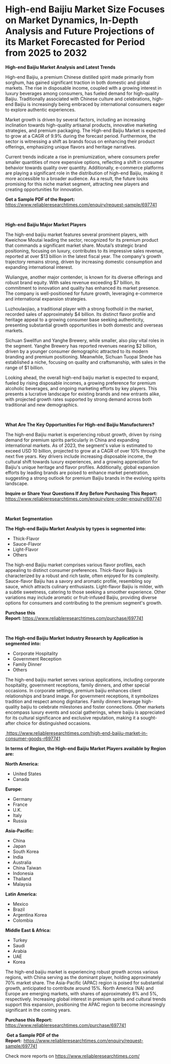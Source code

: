 <p><h1>High-end Baijiu Market Size Focuses on Market Dynamics, In-Depth Analysis and Future Projections of its Market Forecasted for Period from 2025 to 2032</h1></p><p><strong>High-end Baijiu Market Analysis and Latest Trends</strong></p>
<p><p>High-end Baijiu, a premium Chinese distilled spirit made primarily from sorghum, has gained significant traction in both domestic and global markets. The rise in disposable income, coupled with a growing interest in luxury beverages among consumers, has fueled demand for high-quality Baijiu. Traditionally associated with Chinese culture and celebrations, high-end Baijiu is increasingly being embraced by international consumers eager to explore authentic experiences.</p><p>Market growth is driven by several factors, including an increasing inclination towards high-quality artisanal products, innovative marketing strategies, and premium packaging. The High-end Baijiu Market is expected to grow at a CAGR of 9.9% during the forecast period. Furthermore, the sector is witnessing a shift as brands focus on enhancing their product offerings, emphasizing unique flavors and heritage narratives.</p><p>Current trends indicate a rise in premiumization, where consumers prefer smaller quantities of more expensive options, reflecting a shift in consumer behavior towards quality over quantity. Additionally, e-commerce platforms are playing a significant role in the distribution of high-end Baijiu, making it more accessible to a broader audience. As a result, the future looks promising for this niche market segment, attracting new players and creating opportunities for innovation.</p></p>
<p><strong>Get a Sample PDF of the Report:&nbsp;</strong> <a href="https://www.reliableresearchtimes.com/enquiry/request-sample/697741?utm_campaign=2989&utm_medium=2&utm_source=Github&utm_content=ia&utm_term=23032025&utm_id=high-end-baijiu">https://www.reliableresearchtimes.com/enquiry/request-sample/697741</a></p>
<p>&nbsp;</p>
<p><strong>High-end Baijiu Major Market Players</strong></p>
<p><p>The high-end baijiu market features several prominent players, with Kweichow Moutai leading the sector, recognized for its premium product that commands a significant market share. Moutai’s strategic brand positioning, focusing on luxury, contributes to its impressive sales revenue, reported at over $13 billion in the latest fiscal year. The company's growth trajectory remains strong, driven by increasing domestic consumption and expanding international interest.</p><p>Wuliangye, another major contender, is known for its diverse offerings and robust brand equity. With sales revenue exceeding $7 billion, its commitment to innovation and quality has enhanced its market presence. The company is well-positioned for future growth, leveraging e-commerce and international expansion strategies.</p><p>Luzhoulaojiao, a traditional player with a strong foothold in the market, recorded sales of approximately $4 billion. Its distinct flavor profile and heritage appeal to a growing consumer base seeking authenticity, presenting substantial growth opportunities in both domestic and overseas markets.</p><p>Sichuan Swellfun and Yanghe Brewery, while smaller, also play vital roles in the segment. Yanghe Brewery has reported revenues nearing $2 billion, driven by a younger consumer demographic attracted to its modern branding and premium positioning. Meanwhile, Sichuan Tuopai Shede has established a niche, focusing on quality and craftsmanship, with sales in the range of $1 billion.</p><p>Looking ahead, the overall high-end baijiu market is expected to expand, fueled by rising disposable incomes, a growing preference for premium alcoholic beverages, and ongoing marketing efforts by key players. This presents a lucrative landscape for existing brands and new entrants alike, with projected growth rates supported by strong demand across both traditional and new demographics.</p></p>
<p>&nbsp;</p>
<p><strong>What Are The Key Opportunities For High-end Baijiu Manufacturers?</strong></p>
<p><p>The high-end Baijiu market is experiencing robust growth, driven by rising demand for premium spirits particularly in China and expanding international markets. As of 2023, the segment's value is estimated to exceed USD 10 billion, projected to grow at a CAGR of over 10% through the next five years. Key drivers include increasing disposable income, the cultural shift towards luxury experiences, and a growing appreciation for Baijiu's unique heritage and flavor profiles. Additionally, global expansion efforts by leading brands are poised to enhance market penetration, suggesting a strong outlook for premium Baijiu brands in the evolving spirits landscape.</p></p>
<p><strong>Inquire or Share Your Questions If Any Before Purchasing This Report:</strong> <a href="https://www.reliableresearchtimes.com/enquiry/pre-order-enquiry/697741?utm_campaign=2989&utm_medium=2&utm_source=Github&utm_content=ia&utm_term=23032025&utm_id=high-end-baijiu">https://www.reliableresearchtimes.com/enquiry/pre-order-enquiry/697741</a></p>
<p>&nbsp;</p>
<p><strong>Market Segmentation</strong></p>
<p><strong>The High-end Baijiu Market Analysis by types is segmented into:</strong></p>
<p><ul><li>Thick-Flavor</li><li>Sauce-Flavor</li><li>Light-Flavor</li><li>Others</li></ul></p>
<p><p>The high-end Baijiu market comprises various flavor profiles, each appealing to distinct consumer preferences. Thick-flavor Baijiu is characterized by a robust and rich taste, often enjoyed for its complexity. Sauce-flavor Baijiu has a savory and aromatic profile, resembling soy sauce, which attracts culinary enthusiasts. Light-flavor Baijiu is milder, with a subtle sweetness, catering to those seeking a smoother experience. Other variations may include aromatic or fruit-infused Baijiu, providing diverse options for consumers and contributing to the premium segment's growth.</p></p>
<p><strong>Purchase this Report:&nbsp;</strong><a href="https://www.reliableresearchtimes.com/purchase/697741?utm_campaign=2989&utm_medium=2&utm_source=Github&utm_content=ia&utm_term=23032025&utm_id=high-end-baijiu">https://www.reliableresearchtimes.com/purchase/697741</a></p>
<p>&nbsp;</p>
<p><strong>The High-end Baijiu Market Industry Research by Application is segmented into:</strong></p>
<p><ul><li>Corporate Hospitality</li><li>Government Reception</li><li>Family Dinner</li><li>Others</li></ul></p>
<p><p>The high-end baijiu market serves various applications, including corporate hospitality, government receptions, family dinners, and other special occasions. In corporate settings, premium baijiu enhances client relationships and brand image. For government receptions, it symbolizes tradition and respect among dignitaries. Family dinners leverage high-quality baijiu to celebrate milestones and foster connections. Other markets encompass luxury events and social gatherings, where baijiu is appreciated for its cultural significance and exclusive reputation, making it a sought-after choice for distinguished occasions.</p></p>
<p><a href="https://www.reliableresearchtimes.com/high-end-baijiu-market-in-consumer-goods-r697741?utm_campaign=2989&utm_medium=2&utm_source=Github&utm_content=ia&utm_term=23032025&utm_id=high-end-baijiu">&nbsp;https://www.reliableresearchtimes.com/high-end-baijiu-market-in-consumer-goods-r697741</a></p>
<p><strong>In terms of Region, the High-end Baijiu Market Players available by Region are:</strong></p>
<p>
    <p> <strong> North America: </strong>
        <ul>
            <li>United States</li>
            <li>Canada</li>
        </ul>
        </p> 
    <p> <strong> Europe: </strong>
        <ul>
            <li>Germany</li>
            <li>France</li>
            <li>U.K.</li>
            <li>Italy</li>
            <li>Russia</li>
        </ul>
        </p> 
    <p> <strong> Asia-Pacific: </strong>
        <ul>
            <li>China</li>
            <li>Japan</li>
            <li>South Korea</li>
            <li>India</li>
            <li>Australia</li>
            <li>China Taiwan</li>
            <li>Indonesia</li>
            <li>Thailand</li>
            <li>Malaysia</li>
        </ul>
        </p> 
    <p> <strong> Latin America: </strong>
        <ul>
            <li>Mexico</li>
            <li>Brazil</li>
            <li>Argentina Korea</li>
            <li>Colombia</li>
        </ul>
        </p> 
    <p> <strong> Middle East & Africa: </strong>
        <ul>
            <li>Turkey</li>
            <li>Saudi</li>
            <li>Arabia</li>
            <li>UAE</li>
            <li>Korea</li>
        </ul>
    </p>
    </p>
<p><p>The high-end baijiu market is experiencing robust growth across various regions, with China serving as the dominant player, holding approximately 70% market share. The Asia-Pacific (APAC) region is poised for substantial growth, anticipated to contribute around 15%. North America (NA) and Europe are emerging markets, with shares of approximately 8% and 5%, respectively. Increasing global interest in premium spirits and cultural trends support this expansion, positioning the APAC region to become increasingly significant in the coming years.</p></p>
<p><strong>Purchase this Report: </strong><a href="https://www.reliableresearchtimes.com/purchase/697741?utm_campaign=2989&utm_medium=2&utm_source=Github&utm_content=ia&utm_term=23032025&utm_id=high-end-baijiu">https://www.reliableresearchtimes.com/purchase/697741</a></p>
<p>&nbsp;<strong>Get a Sample PDF of the Report:&nbsp;&nbsp;</strong><a href="https://www.reliableresearchtimes.com/enquiry/request-sample/697741?utm_campaign=2989&utm_medium=2&utm_source=Github&utm_content=ia&utm_term=23032025&utm_id=high-end-baijiu">https://www.reliableresearchtimes.com/enquiry/request-sample/697741</a></p>
<p><strong></strong></p>
<p>Check more reports on <a href="https://www.reliableresearchtimes.com/?utm_campaign=2989&utm_medium=2&utm_source=Github&utm_content=ia&utm_term=23032025&utm_id=high-end-baijiu">https://www.reliableresearchtimes.com/</a></p>